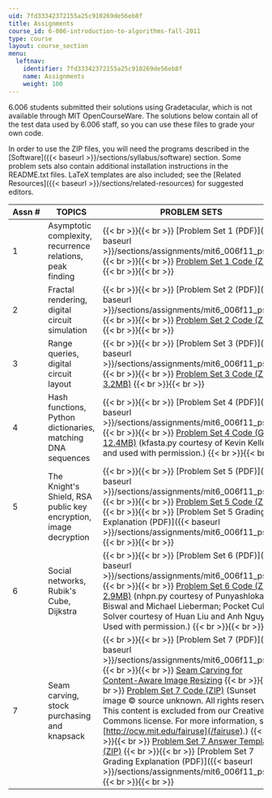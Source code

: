 ```yaml
---
uid: 7fd33342372155a25c910269de56eb8f
title: Assignments
course_id: 6-006-introduction-to-algorithms-fall-2011
type: course
layout: course_section
menu:
  leftnav:
    identifier: 7fd33342372155a25c910269de56eb8f
    name: Assignments
    weight: 100
---
```


6.006 students submitted their solutions using Gradetacular, which is not available through MIT OpenCourseWare. The solutions below contain all of the test data used by 6.006 staff, so you can use these files to grade your own code.

In order to use the ZIP files, you will need the programs described in the [Software]({{< baseurl >}}/sections/syllabus/software) section. Some problem sets also contain additional installation instructions in the README.txt files. LaTeX templates are also included; see the [Related Resources]({{< baseurl >}}/sections/related-resources) for suggested editors.

| Assn # | TOPICS | PROBLEM SETS | SOLUTIONS |
| --- | --- | --- | --- |
| 1 | Asymptotic complexity, recurrence relations, peak finding |  {{< br >}}{{< br >}} [Problem Set 1 (PDF)]({{< baseurl >}}/sections/assignments/mit6_006f11_ps1) {{< br >}}{{< br >}} [Problem Set 1 Code (ZIP)](https://open-learning-course-data-production.s3.amazonaws.com/6-006-introduction-to-algorithms-fall-2011/fcacd9bff1a8c6459253fb4aa0913fbe_ps1.zip) {{< br >}}{{< br >}}  | [Problem Set 1 Solutions (PDF)]({{< baseurl >}}/sections/assignments/mit6_006f11_ps1_sol) |
| 2 | Fractal rendering, digital circuit simulation |  {{< br >}}{{< br >}} [Problem Set 2 (PDF)]({{< baseurl >}}/sections/assignments/mit6_006f11_ps2) {{< br >}}{{< br >}} [Problem Set 2 Code (ZIP)](https://open-learning-course-data-production.s3.amazonaws.com/6-006-introduction-to-algorithms-fall-2011/835105d6027601e666dd3623e2c0a074_ps2.zip) {{< br >}}{{< br >}}  |  {{< br >}}{{< br >}} [Problem Set 2 Solutions (PDF)]({{< baseurl >}}/sections/assignments/mit6_006f11_ps2_sol) {{< br >}}{{< br >}} [Problem Set 2 Code Solutions (ZIP - 7.7MB)](https://open-learning-course-data-production.s3.amazonaws.com/6-006-introduction-to-algorithms-fall-2011/284978c1fc754cbf74d2c8a4d50ce85a_ps2_code_sol.zip) {{< br >}}{{< br >}}  |
| 3 | Range queries, digital circuit layout |  {{< br >}}{{< br >}} [Problem Set 3 (PDF)]({{< baseurl >}}/sections/assignments/mit6_006f11_ps3) {{< br >}}{{< br >}} [Problem Set 3 Code (ZIP - 3.2MB)](https://open-learning-course-data-production.s3.amazonaws.com/6-006-introduction-to-algorithms-fall-2011/0dc60fc1649a5b0ab2ae5cfdadf887b3_ps3.zip) {{< br >}}{{< br >}}  |  {{< br >}}{{< br >}} [Problem Set 3 Solutions (PDF)]({{< baseurl >}}/sections/assignments/mit6_006f11_ps3_sol) {{< br >}}{{< br >}} [Problem Set 3 Code Solutions (ZIP - 15.7MB)](/ans7870/6/6.006/f11/ps3_code_sol.zip) {{< br >}}{{< br >}}  |
| 4 | Hash functions, Python dictionaries, matching DNA sequences |  {{< br >}}{{< br >}} [Problem Set 4 (PDF)]({{< baseurl >}}/sections/assignments/mit6_006f11_ps4) {{< br >}}{{< br >}} [Problem Set 4 Code (GZ - 12.4MB)](/ans7870/6/6.006/f11/ps4.tar.gz) (kfasta.py courtesy of Kevin Kelley, and used with permission.) {{< br >}}{{< br >}}  |  {{< br >}}{{< br >}} [Problem Set 4 Solutions (PDF)]({{< baseurl >}}/sections/assignments/mit6_006f11_ps4_sol) {{< br >}}{{< br >}} [Problem Set 4 Code Solutions (ZIP)](https://open-learning-course-data-production.s3.amazonaws.com/6-006-introduction-to-algorithms-fall-2011/b9eb06d3594799062eaf2226dfe58c8b_ps4_code_sol.zip) {{< br >}}{{< br >}}  |
| 5 | The Knight's Shield, RSA public key encryption, image decryption |  {{< br >}}{{< br >}} [Problem Set 5 (PDF)]({{< baseurl >}}/sections/assignments/mit6_006f11_ps5) {{< br >}}{{< br >}} [Problem Set 5 Code (ZIP)](https://open-learning-course-data-production.s3.amazonaws.com/6-006-introduction-to-algorithms-fall-2011/afa05c10244f8685f1986b282f240679_ps5.zip) {{< br >}}{{< br >}} [Problem Set 5 Grading Explanation (PDF)]({{< baseurl >}}/sections/assignments/mit6_006f11_ps5e) {{< br >}}{{< br >}}  |  {{< br >}}{{< br >}} [Problem Set 5 Solutions (PDF)]({{< baseurl >}}/sections/assignments/mit6_006f11_ps5_sol) {{< br >}}{{< br >}} [Problem Set 5 Code Solutions (ZIP)](https://open-learning-course-data-production.s3.amazonaws.com/6-006-introduction-to-algorithms-fall-2011/774a3abbceef19617f8406d493e81da2_ps5_code_sol.zip) {{< br >}}{{< br >}}  |
| 6 | Social networks, Rubik's Cube, Dijkstra |  {{< br >}}{{< br >}} [Problem Set 6 (PDF)]({{< baseurl >}}/sections/assignments/mit6_006f11_ps6) {{< br >}}{{< br >}} [Problem Set 6 Code (ZIP - 2.9MB)](https://open-learning-course-data-production.s3.amazonaws.com/6-006-introduction-to-algorithms-fall-2011/eed3a80124ba4780cb8fb62c35bd09c6_ps6.zip) (nhpn.py courtesy of Punyashloka Biswal and Michael Lieberman; Pocket Cube Solver courtesy of Huan Liu and Anh Nguyen. Used with permission.) {{< br >}}{{< br >}}  |  {{< br >}}{{< br >}} [Problem Set 6 Solutions (PDF)]({{< baseurl >}}/sections/assignments/mit6_006f11_ps6_sol) {{< br >}}{{< br >}} [Problem Set 6 Code Solutions (ZIP)](https://open-learning-course-data-production.s3.amazonaws.com/6-006-introduction-to-algorithms-fall-2011/b8329d5cb36ebc9cb90d23d2d4039148_ps6_code_sol.zip) {{< br >}}{{< br >}}  |
| 7 | Seam carving, stock purchasing and knapsack |  {{< br >}}{{< br >}} [Problem Set 7 (PDF)]({{< baseurl >}}/sections/assignments/mit6_006f11_ps7) {{< br >}}{{< br >}} [Seam Carving for Content-Aware Image Resizing](https://dx.doi.org/10.1145/1276377.1276390) {{< br >}}{{< br >}} [Problem Set 7 Code (ZIP)](https://open-learning-course-data-production.s3.amazonaws.com/6-006-introduction-to-algorithms-fall-2011/f0278f960f6302f616ffc7b7432f778b_ps7_code.zip) (Sunset image © source unknown. All rights reserved. This content is excluded from our Creative Commons license. For more information, see [http://ocw.mit.edu/fairuse](/fairuse).) {{< br >}}{{< br >}} [Problem Set 7 Answer Template (ZIP)](https://open-learning-course-data-production.s3.amazonaws.com/6-006-introduction-to-algorithms-fall-2011/d4e850fcb9d9ce5ce3c8de1b5d5f9aa3_ps7_writeup.zip) {{< br >}}{{< br >}} [Problem Set 7 Grading Explanation (PDF)]({{< baseurl >}}/sections/assignments/mit6_006f11_ps7e) {{< br >}}{{< br >}}  |  {{< br >}}{{< br >}} [Problem Set 7 Solutions (PDF)]({{< baseurl >}}/sections/assignments/mit6_006f11_ps7_sol) {{< br >}}{{< br >}} [Problem Set 7 Code Solutions (ZIP)](https://open-learning-course-data-production.s3.amazonaws.com/6-006-introduction-to-algorithms-fall-2011/7256cbe82e3eae61aba43705d7bfeba5_ps7_sol.zip) {{< br >}}{{< br >}}